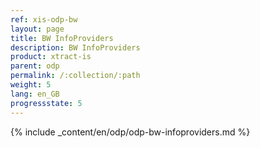 ```yaml
---
ref: xis-odp-bw
layout: page
title: BW InfoProviders
description: BW InfoProviders
product: xtract-is
parent: odp
permalink: /:collection/:path
weight: 5
lang: en_GB
progressstate: 5
---
```

{% include _content/en/odp/odp-bw-infoproviders.md %} 